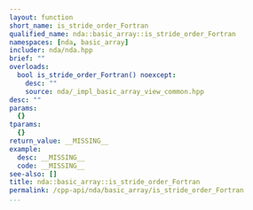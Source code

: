 ```yaml
---
layout: function
short_name: is_stride_order_Fortran
qualified_name: nda::basic_array::is_stride_order_Fortran
namespaces: [nda, basic_array]
includer: nda/nda.hpp
brief: ""
overloads:
  bool is_stride_order_Fortran() noexcept:
    desc: ""
    source: nda/_impl_basic_array_view_common.hpp
desc: ""
params:
  {}
tparams:
  {}
return_value: __MISSING__
example:
  desc: __MISSING__
  code: __MISSING__
see-also: []
title: nda::basic_array::is_stride_order_Fortran
permalink: /cpp-api/nda/basic_array/is_stride_order_Fortran
...
```


